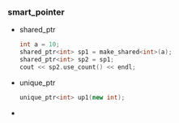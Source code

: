### smart_pointer

+ shared_ptr

  ```cpp
  int a = 10;
  shared_ptr<int> sp1 = make_shared<int>(a);
  shared_ptr<int> sp2 = sp1;
  cout << sp2.use_count() << endl;
  ```

+ unique_ptr

  ```cpp
  unique_ptr<int> up1(new int);
  ```

+ 